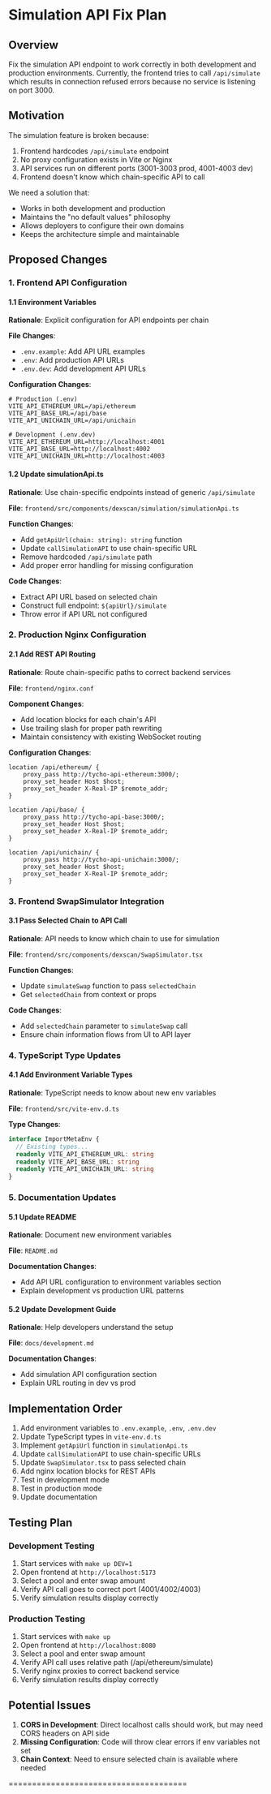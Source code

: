 # Simulation API Fix Plan

## Overview
Fix the simulation API endpoint to work correctly in both development and production environments. Currently, the frontend tries to call `/api/simulate` which results in connection refused errors because no service is listening on port 3000.

## Motivation
The simulation feature is broken because:
1. Frontend hardcodes `/api/simulate` endpoint
2. No proxy configuration exists in Vite or Nginx
3. API services run on different ports (3001-3003 prod, 4001-4003 dev)
4. Frontend doesn't know which chain-specific API to call

We need a solution that:
- Works in both development and production
- Maintains the "no default values" philosophy
- Allows deployers to configure their own domains
- Keeps the architecture simple and maintainable

## Proposed Changes

### 1. Frontend API Configuration

#### 1.1 Environment Variables
**Rationale**: Explicit configuration for API endpoints per chain

**File Changes**:
- `.env.example`: Add API URL examples
- `.env`: Add production API URLs
- `.env.dev`: Add development API URLs

**Configuration Changes**:
```env
# Production (.env)
VITE_API_ETHEREUM_URL=/api/ethereum
VITE_API_BASE_URL=/api/base
VITE_API_UNICHAIN_URL=/api/unichain

# Development (.env.dev)
VITE_API_ETHEREUM_URL=http://localhost:4001
VITE_API_BASE_URL=http://localhost:4002
VITE_API_UNICHAIN_URL=http://localhost:4003
```

#### 1.2 Update simulationApi.ts
**Rationale**: Use chain-specific endpoints instead of generic `/api/simulate`

**File**: `frontend/src/components/dexscan/simulation/simulationApi.ts`

**Function Changes**:
- Add `getApiUrl(chain: string): string` function
- Update `callSimulationAPI` to use chain-specific URL
- Remove hardcoded `/api/simulate` path
- Add proper error handling for missing configuration

**Code Changes**:
- Extract API URL based on selected chain
- Construct full endpoint: `${apiUrl}/simulate`
- Throw error if API URL not configured

### 2. Production Nginx Configuration

#### 2.1 Add REST API Routing
**Rationale**: Route chain-specific paths to correct backend services

**File**: `frontend/nginx.conf`

**Component Changes**:
- Add location blocks for each chain's API
- Use trailing slash for proper path rewriting
- Maintain consistency with existing WebSocket routing

**Configuration Changes**:
```nginx
location /api/ethereum/ {
    proxy_pass http://tycho-api-ethereum:3000/;
    proxy_set_header Host $host;
    proxy_set_header X-Real-IP $remote_addr;
}

location /api/base/ {
    proxy_pass http://tycho-api-base:3000/;
    proxy_set_header Host $host;
    proxy_set_header X-Real-IP $remote_addr;
}

location /api/unichain/ {
    proxy_pass http://tycho-api-unichain:3000/;
    proxy_set_header Host $host;
    proxy_set_header X-Real-IP $remote_addr;
}
```

### 3. Frontend SwapSimulator Integration

#### 3.1 Pass Selected Chain to API Call
**Rationale**: API needs to know which chain to use for simulation

**File**: `frontend/src/components/dexscan/SwapSimulator.tsx`

**Function Changes**:
- Update `simulateSwap` function to pass `selectedChain`
- Get `selectedChain` from context or props

**Code Changes**:
- Add `selectedChain` parameter to `simulateSwap` call
- Ensure chain information flows from UI to API layer

### 4. TypeScript Type Updates

#### 4.1 Add Environment Variable Types
**Rationale**: TypeScript needs to know about new env variables

**File**: `frontend/src/vite-env.d.ts`

**Type Changes**:
```typescript
interface ImportMetaEnv {
  // Existing types...
  readonly VITE_API_ETHEREUM_URL: string
  readonly VITE_API_BASE_URL: string
  readonly VITE_API_UNICHAIN_URL: string
}
```

### 5. Documentation Updates

#### 5.1 Update README
**Rationale**: Document new environment variables

**File**: `README.md`

**Documentation Changes**:
- Add API URL configuration to environment variables section
- Explain development vs production URL patterns

#### 5.2 Update Development Guide
**Rationale**: Help developers understand the setup

**File**: `docs/development.md`

**Documentation Changes**:
- Add simulation API configuration section
- Explain URL routing in dev vs prod

## Implementation Order

1. Add environment variables to `.env.example`, `.env`, `.env.dev`
2. Update TypeScript types in `vite-env.d.ts`
3. Implement `getApiUrl` function in `simulationApi.ts`
4. Update `callSimulationAPI` to use chain-specific URLs
5. Update `SwapSimulator.tsx` to pass selected chain
6. Add nginx location blocks for REST APIs
7. Test in development mode
8. Test in production mode
9. Update documentation

## Testing Plan

### Development Testing
1. Start services with `make up DEV=1`
2. Open frontend at `http://localhost:5173`
3. Select a pool and enter swap amount
4. Verify API call goes to correct port (4001/4002/4003)
5. Verify simulation results display correctly

### Production Testing
1. Start services with `make up`
2. Open frontend at `http://localhost:8080`
3. Select a pool and enter swap amount
4. Verify API call uses relative path (/api/ethereum/simulate)
5. Verify nginx proxies to correct backend service
6. Verify simulation results display correctly

## Potential Issues

1. **CORS in Development**: Direct localhost calls should work, but may need CORS headers on API side
2. **Missing Configuration**: Code will throw clear errors if env variables not set
3. **Chain Context**: Need to ensure selected chain is available where needed

======================================